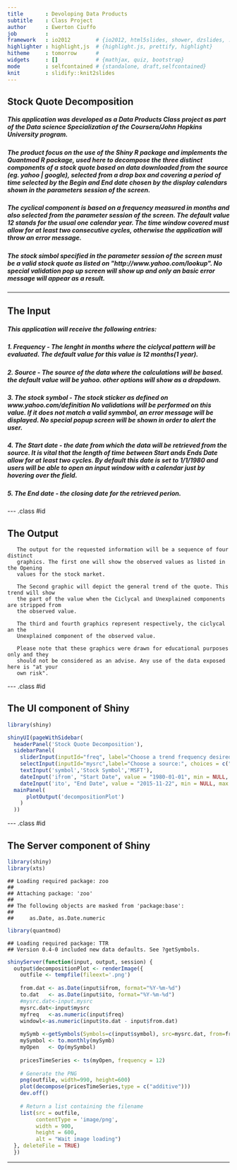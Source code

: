 ```yaml
---
title       : Devoloping Data Products
subtitle    : Class Project 
author      : Ewerton Ciuffo
job         : 
framework   : io2012        # {io2012, html5slides, shower, dzslides, ...}
highlighter : highlight,js  # {highlight.js, prettify, highlight}
hitheme     : tomorrow      # 
widgets     : []            # {mathjax, quiz, bootstrap}
mode        : selfcontained # {standalone, draft,selfcontained}
knit        : slidify::knit2slides
--- 
```


## Stock Quote Decomposition

<div class="container">
<h5>This application was developed as a Data Products Class project as part of
the <b>Data science Specialization</b> of the <b>Coursera/John Hopkins University</b> program.
</h5><p>
<h5>The product focus on the use of the Shiny R package and implements the Quantmod R package, used here to decompose the three distinct components of a stock quote based on data downloaded from the source (eg. yahoo | google), selected from a drop box and covering a period of time selected by the Begin and End date chosen by the display calendars shown in the parameters session of the screen.
</h5><p>
<h5>The cyclical component is based on a frequency measured in months and also selected from the parameter session of the screen. The default value 12 stands for the usual one calendar year. The time window covered must allow for at least two consecutive cycles, otherwise the application will throw an error message.
</h5><p>   
<h5>The stock simbol specified in the parameter session of the screen must be a valid stock quote as listed on "http://www.yahoo.com/lookup". No special validation pop up screen will show up and only an basic error message will appear as a result.
</h5></div>

---

## The Input 
<div class="container">
<h5>This application will receive the following entries:</h5><p>
<h5>  1. Frequency - The lenght in months where the ciclycal pattern will be evaluated. 
                     The default value for this value is 12 months(1 year).</h5><p>
<h5>  2. Source    - The source of the data where the calculations will be based.
                    the default value will be yahoo. other options will show as a dropdown.</h5><p>
<h5>  3. The stock symbol - The stock sticker as defined on www.yahoo.com/definition
        No validations will be performed on this value. If it does not match a valid
        symmbol, an error message will be displayed. No special popup screen will be shown
        in order to alert the user.</h5><p>
<h5>  4. The Start date - the date from which the data will  be retrieved from the source.
                          It is vital that the length of time between Start ands Ends Date
                          allow for at least two cycles. By default this date is set to 
                          1/1/1980 and users will be able to open an input window with a 
                          calendar just by hovering over the field.</h5><p>
<h5>   5. The End date - the closing date for the retrieved perion. </h5>
</div>

--- .class #id 

## The Output

       The output for the requested information will be a sequence of four distinct
       graphics. The first one will show the observed values as listed in the Opening
       values for the stock market. 

       The Second graphic will depict the general trend of the quote. This trend will show
       the part of the value when the Ciclycal and Unexplained components are stripped from
       the observed value.

       The third and fourth graphics represent respectively, the ciclycal an the
       Unexplained component of the observed value.

       Please note that these graphics were drawn for educational purposes only and they
       should not be considered as an advise. Any use of the data exposed here is "at your
       own risk". 

--- .class #id 

## The UI component of Shiny


```r
library(shiny)

shinyUI(pageWithSidebar(
  headerPanel('Stock Quote Decomposition'),
  sidebarPanel(
    sliderInput(inputId="freq", label="Choose a trend frequency desired",value = 12, min = 2, max = 36),
    selectInput(inputId="mysrc",label="Choose a source:", choices = c("yahoo", "google"),selectize=FALSE),
    textInput('symbol','Stock Symbol','MSFT'),
    dateInput('ifrom', "Start Date", value = "1980-01-01", min = NULL, max = NULL, format = "yyyy-mm-dd", startview = "month", weekstart = 0, language = "en"),
    dateInput('ito', "End Date", value = "2015-11-22", min = NULL, max = NULL, format = "yyyy-mm-dd", startview = "month", weekstart = 0, language = "en")),
  mainPanel(
      plotOutput('decompositionPlot')
    )
  ))
```

--- .class #id

## The Server component of Shiny


```r
library(shiny)
library(xts)
```

```
## Loading required package: zoo
## 
## Attaching package: 'zoo'
## 
## The following objects are masked from 'package:base':
## 
##     as.Date, as.Date.numeric
```

```r
library(quantmod)
```

```
## Loading required package: TTR
## Version 0.4-0 included new data defaults. See ?getSymbols.
```

```r
shinyServer(function(input, output, session) {
  output$decompositionPlot <- renderImage({
    outfile <- tempfile(fileext='.png')
    
    from.dat <- as.Date(input$ifrom, format="%Y-%m-%d")
    to.dat   <- as.Date(input$ito, format="%Y-%m-%d")
    #mysrc.dat<-input.mysrc
    mysrc.dat<-input$mysrc
    myfreq   <-as.numeric(input$freq)
    windowl<-as.numeric(input$to.dat - input$from.dat)
     
    mySymb <-getSymbols(Symbols=c(input$symbol), src=mysrc.dat, from=from.dat, to=to.dat, auto.assign=FALSE)
    mySymbol <- to.monthly(mySymb)
    myOpen   <- Op(mySymbol)
    
    pricesTimeSeries <- ts(myOpen, frequency = 12)
    
    # Generate the PNG
    png(outfile, width=990, height=600)
    plot(decompose(pricesTimeSeries,type = c("additive")))
    dev.off()
    
    # Return a list containing the filename
    list(src = outfile,
         contentType = 'image/png',
         width = 900,
         height = 600,
         alt = "Wait image loading")
  }, deleteFile = TRUE)
  })
```

---
